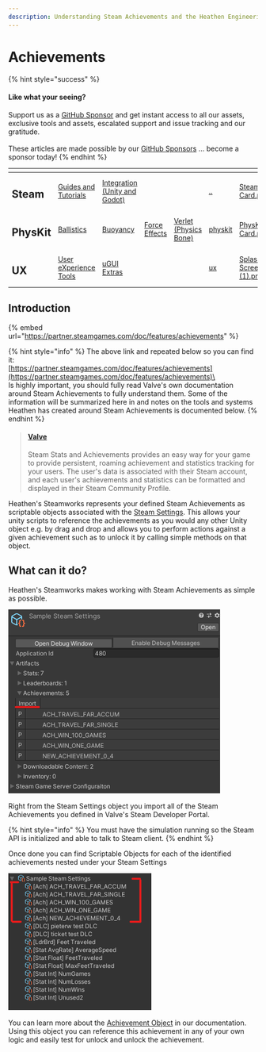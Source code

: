 ```yaml
---
description: Understanding Steam Achievements and the Heathen Engineering tool kit
---
```


# Achievements

{% hint style="success" %}
#### Like what your seeing?

Support us as a [GitHub Sponsor](../../../become-a-sponsor/) and get instant access to all our assets, exclusive tools and assets, escalated support and issue tracking and our gratitude.\
\
These articles are made possible by our [GitHub Sponsors](../../../become-a-sponsor/) ... become a sponsor today!
{% endhint %}

<table data-view="cards"><thead><tr><th></th><th></th><th></th><th></th><th></th><th data-hidden data-card-target data-type="content-ref"></th><th data-hidden data-card-cover data-type="files"></th></tr></thead><tbody><tr><td><h2>Steam</h2></td><td><a href="../">Guides and Tutorials</a></td><td><a href="../../../assets/steamworks/">Integration (Unity and Godot)</a></td><td></td><td></td><td><a href="../">..</a></td><td><a href="../../../.gitbook/assets/Steamworks Card.png">Steamworks Card.png</a></td></tr><tr><td><h2>PhysKit</h2></td><td><a href="../../../assets/physkit/learning/sample-scenes/1-ballistic-basics.md">Ballistics</a></td><td><a href="../../../assets/physkit/learning/sample-scenes/1-buoyancy-example.md">Buoyancy</a></td><td><a href="../../../assets/physkit/learning/sample-scenes/1-force-effect-fields.md">Force Effects</a></td><td><a href="../../../assets/physkit/learning/sample-scenes/2-verlet-spring-skinned-mesh.md">Verlet (Physics Bone)</a></td><td><a href="../../../assets/physkit/">physkit</a></td><td><a href="../../../.gitbook/assets/PhysKit Card.png">PhysKit Card.png</a></td></tr><tr><td><h2>UX</h2></td><td><a href="../../../assets/ux/learning/core-concepts/">User eXperience Tools</a></td><td><a href="../../../assets/ux/learning/ugui-extras/">uGUI Extras</a></td><td></td><td></td><td><a href="../../../assets/ux/">ux</a></td><td><a href="../../../.gitbook/assets/Splash Screen (1).png">Splash Screen (1).png</a></td></tr></tbody></table>

## &#x20;Introduction

{% embed url="https://partner.steamgames.com/doc/features/achievements" %}

{% hint style="info" %}
The above link and repeated below so you can find it:\
[https://partner.steamgames.com/doc/features/achievements](https://partner.steamgames.com/doc/features/achievements)\
\
Is highly important, you should fully read Valve's own documentation around Steam Achievements to fully understand them. Some of the information will be summarized here in and notes on the tools and systems Heathen has created around Steam Achievements is documented below.&#x20;
{% endhint %}

> #### [Valve](https://partner.steamgames.com/doc/features/achievements)
>
> Steam Stats and Achievements provides an easy way for your game to provide persistent, roaming achievement and statistics tracking for your users. The user's data is associated with their Steam account, and each user's achievements and statistics can be formatted and displayed in their Steam Community Profile.

Heathen's Steamworks represents your defined Steam Achievements as scriptable objects associated with the [Steam Settings](../../../assets/steamworks/unity/scriptable-objects/steam-settings/). This allows your unity scripts to reference the achievements as you would any other Unity object e.g. by drag and drop and allows you to perform actions against a given achievement such as to unlock it by calling simple methods on that object.

## What can it do?

Heathen's Steamworks makes working with Steam Achievements as simple as possible.

![](<../../../.gitbook/assets/image (176) (1) (1) (1) (1).png>)

Right from the Steam Settings object you import all of the Steam Achievements you defined in Valve's Steam Developer Portal.

{% hint style="info" %}
You must have the simulation running so the Steam API is initialized and able to talk to Steam client.
{% endhint %}

Once done you can find Scriptable Objects for each of the identified achievements nested under your Steam Settings

![](<../../../.gitbook/assets/image (167) (1) (1) (1) (1) (1) (1) (1) (1).png>)

You can learn more about the [Achievement Object](../../../assets/steamworks/unity/scriptable-objects/achievement-object.md) in our documentation. Using this object you can reference this achievement in any of your own logic and easily test for unlock and unlock the achievement.
